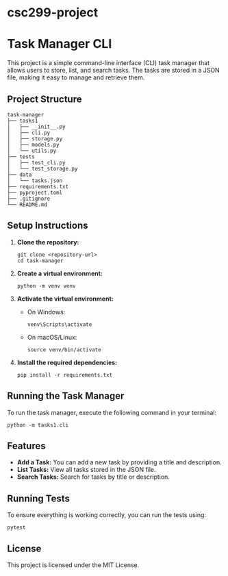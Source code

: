 # csc299-project
# Task Manager CLI

This project is a simple command-line interface (CLI) task manager that allows users to store, list, and search tasks. The tasks are stored in a JSON file, making it easy to manage and retrieve them.

## Project Structure

```
task-manager
├── tasks1
│   ├── __init__.py
│   ├── cli.py
│   ├── storage.py
│   ├── models.py
│   └── utils.py
├── tests
│   ├── test_cli.py
│   └── test_storage.py
├── data
│   └── tasks.json
├── requirements.txt
├── pyproject.toml
├── .gitignore
└── README.md
```

## Setup Instructions

1. **Clone the repository:**
   ```
   git clone <repository-url>
   cd task-manager
   ```

2. **Create a virtual environment:**
   ```
   python -m venv venv
   ```

3. **Activate the virtual environment:**
   - On Windows:
     ```
     venv\Scripts\activate
     ```
   - On macOS/Linux:
     ```
     source venv/bin/activate
     ```

4. **Install the required dependencies:**
   ```
   pip install -r requirements.txt
   ```

## Running the Task Manager

To run the task manager, execute the following command in your terminal:

```
python -m tasks1.cli
```

## Features

- **Add a Task:** You can add a new task by providing a title and description.
- **List Tasks:** View all tasks stored in the JSON file.
- **Search Tasks:** Search for tasks by title or description.

## Running Tests

To ensure everything is working correctly, you can run the tests using:

```
pytest
```

## License

This project is licensed under the MIT License.
